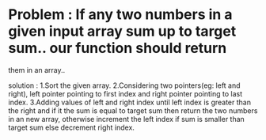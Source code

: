 # Problem : If any two numbers in a given input array sum up to target sum.. our function should return
them in an array..

solution : 1.Sort the given array.
           2.Considering two pointers(eg: left and right), left pointer pointing to first index and right
           pointer pointing to last index.
           3.Adding values of left and right index until left index is greater than the right
           and if it the sum is equal to target sum then return the two numbers in an new array,
           otherwise increment the left index if sum is smaller than target sum else decrement
           right index.
